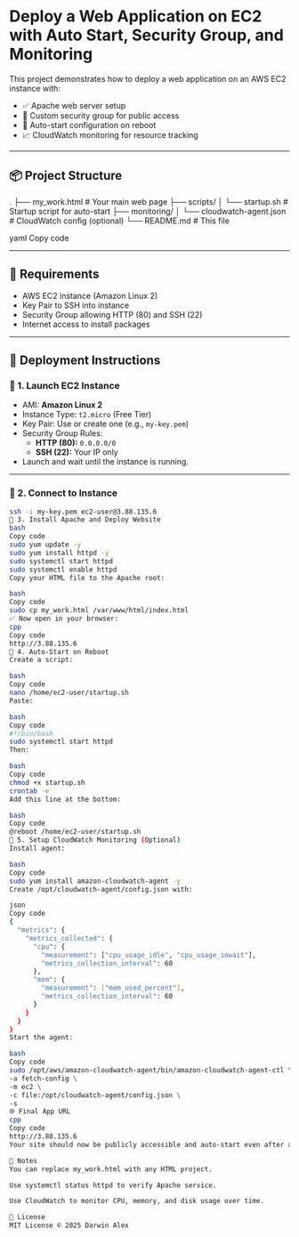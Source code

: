 # Deploy a Web Application on EC2 with Auto Start, Security Group, and Monitoring

This project demonstrates how to deploy a web application on an AWS EC2 instance with:

- ✅ Apache web server setup
- 🔐 Custom security group for public access
- 🔁 Auto-start configuration on reboot
- 📈 CloudWatch monitoring for resource tracking

---

## 📦 Project Structure

.
├── my_work.html # Your main web page
├── scripts/
│ └── startup.sh # Startup script for auto-start
├── monitoring/
│ └── cloudwatch-agent.json # CloudWatch config (optional)
└── README.md # This file

yaml
Copy code

---

## 🔧 Requirements

- AWS EC2 instance (Amazon Linux 2)
- Key Pair to SSH into instance
- Security Group allowing HTTP (80) and SSH (22)
- Internet access to install packages

---

## 🚀 Deployment Instructions

### 🔹 1. Launch EC2 Instance

- AMI: **Amazon Linux 2**
- Instance Type: `t2.micro` (Free Tier)
- Key Pair: Use or create one (e.g., `my-key.pem`)
- Security Group Rules:
  - **HTTP (80):** `0.0.0.0/0`
  - **SSH (22):** Your IP only
- Launch and wait until the instance is running.

---

### 🔹 2. Connect to Instance

```bash
ssh -i my-key.pem ec2-user@3.88.135.6
🔹 3. Install Apache and Deploy Website
bash
Copy code
sudo yum update -y
sudo yum install httpd -y
sudo systemctl start httpd
sudo systemctl enable httpd
Copy your HTML file to the Apache root:

bash
Copy code
sudo cp my_work.html /var/www/html/index.html
✅ Now open in your browser:
cpp
Copy code
http://3.88.135.6
🔹 4. Auto-Start on Reboot
Create a script:

bash
Copy code
nano /home/ec2-user/startup.sh
Paste:

bash
Copy code
#!/bin/bash
sudo systemctl start httpd
Then:

bash
Copy code
chmod +x startup.sh
crontab -e
Add this line at the bottom:

bash
Copy code
@reboot /home/ec2-user/startup.sh
🔹 5. Setup CloudWatch Monitoring (Optional)
Install agent:

bash
Copy code
sudo yum install amazon-cloudwatch-agent -y
Create /opt/cloudwatch-agent/config.json with:

json
Copy code
{
  "metrics": {
    "metrics_collected": {
      "cpu": {
        "measurement": ["cpu_usage_idle", "cpu_usage_iowait"],
        "metrics_collection_interval": 60
      },
      "mem": {
        "measurement": ["mem_used_percent"],
        "metrics_collection_interval": 60
      }
    }
  }
}
Start the agent:

bash
Copy code
sudo /opt/aws/amazon-cloudwatch-agent/bin/amazon-cloudwatch-agent-ctl \
-a fetch-config \
-m ec2 \
-c file:/opt/cloudwatch-agent/config.json \
-s
🌐 Final App URL
cpp
Copy code
http://3.88.135.6
Your site should now be publicly accessible and auto-start even after a reboot.

📌 Notes
You can replace my_work.html with any HTML project.

Use systemctl status httpd to verify Apache service.

Use CloudWatch to monitor CPU, memory, and disk usage over time.

📜 License
MIT License © 2025 Darwin Alex
